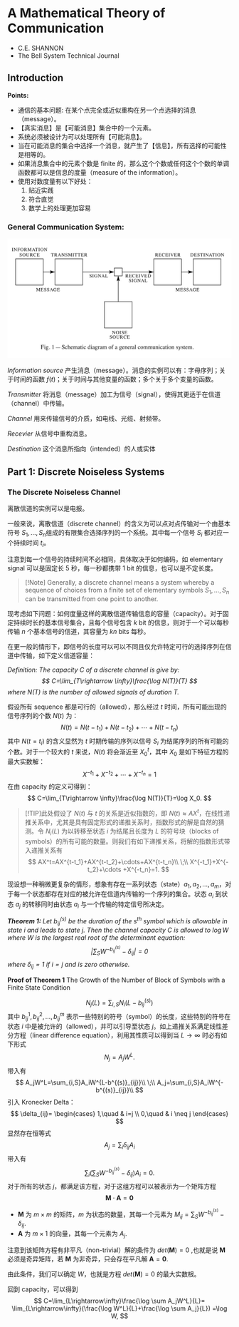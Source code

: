 # A Mathematical Theory of Communication
- C.E. SHANNON
- The Bell System Technical Journal

## Introduction
**Points:**

- 通信的基本问题: 在某个点完全或近似重构在另一个点选择的消息（message）。
- 【真实消息】是【可能消息】集合中的一个元素。
- 系统必须被设计为可以处理所有【可能消息】。
- 当在可能消息的集合中选择一个消息，就产生了【信息】，所有选择的可能性是相等的。
- 如果消息集合中的元素个数是 finite 的，那么这个个数或任何这个个数的单调函数都可以是信息的度量（measure of the information）。
- 使用对数度量有以下好处：
  1. 贴近实践
  2. 符合直觉
  3. 数学上的处理更加容易

### General Communication System:
![Fig1](Shannon48Fig1.png)


*Information source* 产生消息（message）。消息的实例可以有：字母序列；关于时间的函数 $f(t)$；关于时间与其他变量的函数；多个关于多个变量的函数。

*Transmitter* 将消息（message）加工为信号（signal），使得其更适于在信道（channel）中传输。

*Channel* 用来传输信号的介质，如电线、光缆、射频带。

*Recevier* 从信号中重构消息。

*Destination* 这个消息所指向（intended）的人或实体

## Part 1: Discrete Noiseless Systems
### The Discrete Noiseless Channel
离散信道的实例可以是电报。

一般来说，离散信道（discrete channel）的含义为可以点对点传输对一个由基本符号 $S_1, \dots,S_n$组成的有限集合选择序列的一个系统。其中每一个信号 $S_i$ 都对应一个持续时间 $t_i$。

注意到每一个信号的持续时间不必相同，具体取决于如何编码，如 elementary signal 可以是固定长 5 秒，每一秒都携带 1 bit 的信息，也可以是不定长度。

> [!Note] Generally, a discrete channel means a system whereby a sequence of choices from a finite set of elementary symbols $S_1, \dots,S_n$ can be transmitted from one point to another.

现考虑如下问题：如何度量这样的离散信道传输信息的容量（capacity）。对于固定持续时长的基本信号集合，且每个信号包含 $k$ bit 的信息，则对于一个可以每秒传输 $n$ 个基本信号的信道，其容量为 $kn$ bits 每秒。

在更一般的情形下，即信号的长度可以可以不同且仅允许特定可行的选择序列在信道中传输，如下定义信道容量：

 *Definition: The capacity $C$ of a discrete channel is give by:
 $$
 C=\lim_{T\rightarrow \infty}\frac{\log N(T)}{T}
 $$
 where $N(T)$ is the number of allowed signals of duration $T$.*

假设所有 sequence 都是可行的（allowed），那么经过 $t$ 时间，所有可能出现的信号序列的个数 $N(t)$ 为：
$$
N(t)=N(t-t_1)+N(t-t_2)+\cdots +N(t-t_n)
$$
其中 $N(t=t_i)$ 的含义显然为 $t$ 时期传输的序列以信号 $S_i$ 为结尾序列的所有可能的个数。对于一个较大的 $t$ 来说，$N(t)$ 将会渐近至 $X^t_0$，其中 $X_0$ 是如下特征方程的最大实数解：
$$
X^{-t_1}+X^{-t_2}+\cdots +X^{-t_n}=1
$$
在由 capacity 的定义可得到：
$$
C=\lim_{T\rightarrow \infty}\frac{\log N(T)}{T}=\log X_0.
$$

>[!TIP]此处假设了 $N(t)$ 与 $t$ 的关系是近似指数的，即 $N(t) \approx AX^t$，在线性递推关系中，尤其是具有固定形式的递推关系时，指数形式的解是自然的猜测。令 $N_i(L)$ 为以转移至状态 $i$ 为结尾且长度为 $L$ 的符号块（blocks of symbols）的所有可能的数量。则我们有如下递推关系，将解的指数形式带入递推关系有
$$
AX^t=AX^{t-t_1}+AX^{t-t_2}+\cdots+AX^{t-t_n}\\
\;\\
X^{-t_1}+X^{-t_2}+\cdots +X^{-t_n}=1.
$$

现设想一种稍微更复杂的情形，想象有存在一系列状态（state）$a_1, a_2, \dots,a_m$，对于每一个状态都存在对应的被允许在信道内传输的一个序列的集合。状态 $a_i$ 到状态 $a_j$ 的转移同时由状态 $a_i$ 与一个传输的特定信号所决定。

<em>**Theorem 1:** Let $b^{(s)}_{ij}$ be the duration of the $s^{th}$ symbol which is allowable in state $i$ and leads to state $j$. Then the channel capacity $C$ is allowed to $\log W$ where $W$ is the largest real root of the determinant equation:
$$
\lvert \sum_S W^{-b^{(s)}_{ij}} - \delta_{ij} \rvert = 0
$$
where $\delta_{ij}=1$ if $i=j$ and is zero otherwise.</em>

**Proof of Theorem 1** The Growth of the Number of Block of Symbols with a Finite State Condition

$$
N_j(L)=\sum_{i,S}N_i(L-b^{(s)}_{ij})
$$
其中 $b^1_{ij},b^2_{ij},\dots ,b^m_{ij}$ 表示一些特别的符号（symbol）的长度，这些特别的符号在状态 $i$ 中是被允许的（allowed），并可以引导至状态 $j$。如上递推关系满足线性差分方程（linear difference equation），利用其性质可以得到当 $L\rightarrow \infty$ 时必有如下形式
$$
N_j=A_jW^L.
$$
带入有
$$
A_jW^L=\sum_{i,S}A_iW^{L-b^{(s)}_{ij}}\\
\;\\
A_j=\sum_{i,S}A_iW^{-b^{(s)}_{ij}}\\
$$
引入 Kronecker Delta：
$$
\delta_{ij}= \begin{cases}
1,\quad & i=j \\
0,\quad & i \neq j
\end{cases} 
$$
显然存在恒等式
$$
A_j=\sum_i \delta_{ij}A_i
$$
带入有
$$
\sum_i(\sum_SW^{-b^{(s)}_{ij}}-\delta_{ij})A_i=0.
$$
对于所有的状态 $j$，都满足该方程，对于这组方程可以被表示为一个矩阵方程
$$
\mathbf{M}\cdot \mathbf{A}=\mathbf{0}
$$
- $\mathbf{M}$ 为 $m\times m$ 的矩阵，$m$ 为状态的数量，其每一个元素为 $M_{ij}=\sum_SW^{-b^{(s)}_{ij}}-\delta_{ij}.$
- $\mathbf{A}$ 为 $m\times 1$ 的向量，其每一个元素为 $A_j.$
  
注意到该矩阵方程有非平凡（non-trivial）解的条件为 $det(\mathbf{M})=0$ ,也就是说 $\mathbf{M}$ 必须是奇异矩阵，若 $\mathbf{M}$ 为非奇异，只会存在平凡解 $\mathbf{A}=\mathbf{0}.$

由此条件，我们可以确定 $W$，也就是方程 $det(\mathbf{M})=0$ 的最大实数根。

回到 capacity，可以得到
$$
C=\lim_{L\rightarrow\infty}\frac{\log \sum A_jW^L}{L}=
\lim_{L\rightarrow\infty}(\frac{\log W^L}{L}+\frac{\log \sum A_j}{L})
=\log W,
$$